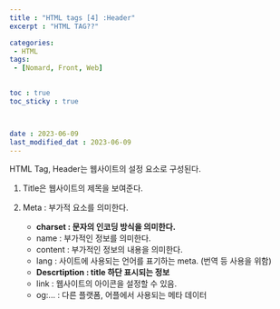 ```yaml
---
title : "HTML tags [4] :Header"
excerpt : "HTML TAG??"

categories: 
 - HTML
tags: 
 - [Nomard, Front, Web]

 
toc : true
toc_sticky : true



date : 2023-06-09
last_modified_dat : 2023-06-09
---
```

<div class='notice--info' markdown='1'>
HTML Tag, Header는 웹사이트의 설정 요소로 구성된다.
</div>

1. Title은 웹사이트의 제목을 보여준다. 
2. Meta : 부가적 요소를 의미한다.   
   
    - **charset : 문자의 인코딩 방식을 의미한다.**
    - name : 부가적인 정보를 의미한다. 
    - content : 부가적인 정보의 내용을 의미한다.
    - lang : 사이트에 사용되는 언어를 표기하는 meta. (번역 등 사용을 위함)
    - **Descrtiption : title 하단 표시되는 정보**
    - link : 웹사이트의 아이콘을 설정할 수 있음.
    - og:... : 다른 플랫폼, 어플에서 사용되는 메타 데이터 